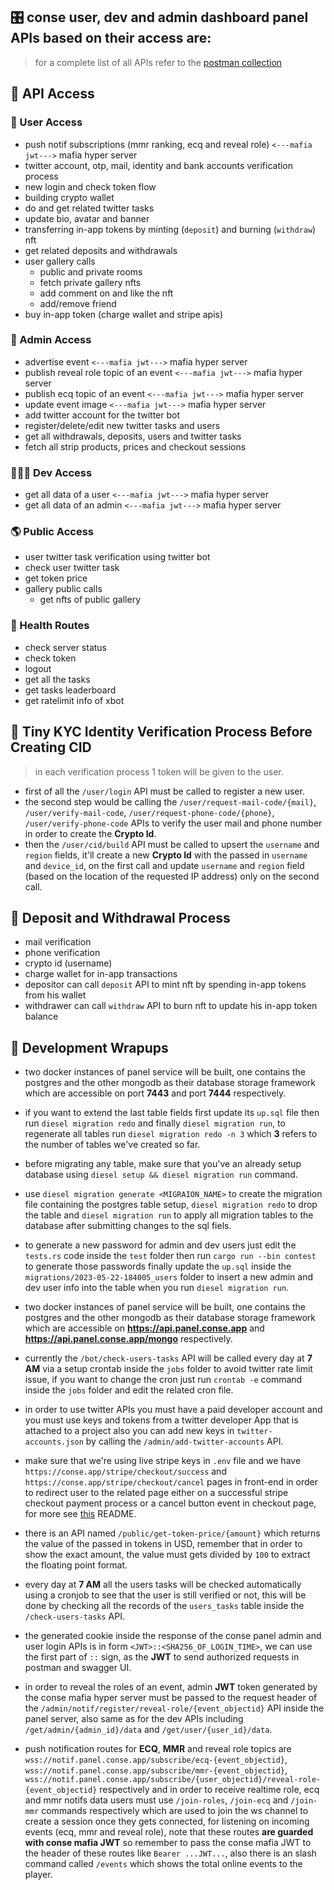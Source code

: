 


## 🎛️ conse user, dev and admin dashboard panel APIs based on their access are:

> for a complete list of all APIs refer to the [postman collection](https://github.com/wildonion/gem/blob/master/infra/gem.http.api.json)

## 🔐 API Access

### 👤 User Access
- push notif subscriptions (mmr ranking, ecq and reveal role) `<---mafia jwt--->` mafia hyper server
- twitter account, otp, mail, identity and bank accounts verification process
- new login and check token flow
- building crypto wallet
- do and get related twitter tasks
- update bio, avatar and banner
- transferring in-app tokens by minting (`deposit`) and burning (`withdraw`) nft 
- get related deposits and withdrawals
- user gallery calls
    - public and private rooms
    - fetch private gallery nfts
    - add comment on and like the nft
    - add/remove friend
- buy in-app token (charge wallet and stripe apis)

### 👑 Admin Access
- advertise event `<---mafia jwt--->` mafia hyper server
- publish reveal role topic of an event `<---mafia jwt--->` mafia hyper server
- publish ecq topic of an event `<---mafia jwt--->` mafia hyper server
- update event image `<---mafia jwt--->` mafia hyper server
- add twitter account for the twitter bot
- register/delete/edit new twitter tasks and users
- get all withdrawals, deposits, users and twitter tasks
- fetch all strip products, prices and checkout sessions

### 👨🏻‍💻 Dev Access
- get all data of a user `<---mafia jwt--->` mafia hyper server
- get all data of an admin `<---mafia jwt--->` mafia hyper server

### 🌎 Public Access
- user twitter task verification using twitter bot
- check user twitter task 
- get token price
- gallery public calls
    - get nfts of public gallery

### 🥞 Health Routes
- check server status
- check token 
- logout
- get all the tasks
- get tasks leaderboard
- get ratelimit info of xbot

## 🔑 Tiny KYC Identity Verification Process Before Creating CID

> in each verification process 1 token will be given to the user.

- first of all the `/user/login` API must be called to register a new user.
- the second step would be calling the `/user/request-mail-code/{mail}`, `/user/verify-mail-code`, `/user/request-phone-code/{phone}`, `/user/verify-phone-code` APIs to verify the user mail and phone number in order to create the **Crypto Id**.
- then the `/user/cid/build` API must be called to upsert the `username` and `region` fields, it'll create a new **Crypto Id** with the passed in `username` and `device_id`, on the first call and update `username` and `region` field (based on the location of the requested IP address) only on the second call.

## 🧬 Deposit and Withdrawal Process

- mail verification 
- phone verification 
- crypto id (username)
- charge wallet for in-app transactions
- depositor can call `deposit` API to mint nft by spending in-app tokens from his wallet
- withdrawer can call `withdraw` API to burn nft to update his in-app token balance

## 🎢 Development Wrapups

* two docker instances of panel service will be built, one contains the postgres and the other mongodb as their database storage framework which are accessible on port **7443** and port **7444** respectively.

* if you want to extend the last table fields first update its `up.sql` file then run ```diesel migration redo``` and finally ```diesel migration run```, to regenerate all tables run ```diesel migration redo -n 3``` which **3** refers to the number of tables we've created so far.

* before migrating any table, make sure that you've an already setup database using ```diesel setup && diesel migration run``` command.

* use ```diesel migration generate <MIGRAION_NAME>``` to create the migration file containing the postgres table setup, ```diesel migration redo``` to drop the table and ```diesel migration run``` to apply all migration tables to the database after submitting changes to the sql fiels.

* to generate a new password for admin and dev users just edit the `tests.rs` code inside the `test` folder then run ```cargo run --bin contest``` to generate those passwords finally update the `up.sql` inside the `migrations/2023-05-22-184005_users` folder to insert a new admin and dev user info into the table when you run ```diesel migration run```.

* two docker instances of panel service will be built, one contains the postgres and the other mongodb as their database storage framework which are accessible on **https://api.panel.conse.app** and **https://api.panel.conse.app/mongo** respectively.

* currently the `/bot/check-users-tasks` API will be called every day at **7 AM** via a setup crontab inside the `jobs` folder to avoid twitter rate limit issue, if you want to change the cron just run `crontab -e` command inside the `jobs` folder and edit the related cron file.

* in order to use twitter APIs you must have a paid developer account and you must use keys and tokens from a twitter developer App that is attached to a project also you can add new keys in `twitter-accounts.json` by calling the `/admin/add-twitter-accounts` API.

* make sure that we're using live stripe keys in `.env` file and we have `https://conse.app/stripe/checkout/success` and `https://conse.app/stripe/checkout/cancel` pages in front-end in order to redirect user to the related page either on a successful stripe checkout payment process or a cancel button event in checkout page, for more see [this](https://github.com/wildonion/gem/tree/master/core/stripewh) README.

* there is an API named `/public/get-token-price/{amount}` which returns the value of the passed in tokens in USD, remember that in order to show the exact amount, the value must gets divided by `100` to extract the floating point format.

* every day at **7 AM** all the users tasks will be checked automatically using a cronjob to see that the user is still verified or not, this will be done by checking all the records of the `users_tasks` table inside the `/check-users-tasks` API. 

* the generated cookie inside the response of the conse panel admin and user login APIs is in form `<JWT>::<SHA256_OF_LOGIN_TIME>`, we can use the first part of `::` sign, as the **JWT** to send authorized requests in postman and swagger UI. 

* in order to reveal the roles of an event, admin **JWT** token generated by the conse mafia hyper server must be passed to the request header of the `/admin/notif/register/reveal-role/{event_objectid}` API inside the panel server, also same as for the dev APIs including `/get/admin/{admin_id}/data` and `/get/user/{user_id}/data`.

* push notification routes for **ECQ**, **MMR** and reveal role topics are `wss://notif.panel.conse.app/subscribe/ecq-{event_objectid}`, `wss://notif.panel.conse.app/subscribe/mmr-{event_objectid}`, `wss://notif.panel.conse.app/subscribe/{user_objectid}/reveal-role-{event_objectid}` respectively and in order to receive realtime role, ecq and mmr notifs data users must use `/join-roles`, `/join-ecq` and `/join-mmr` commands respectively which are used to join the ws channel to create a session once they gets connected, for listening on incoming events (ecq, mmr and reveal role), note that these routes **are guarded with conse mafia JWT** so remember to pass the conse mafia JWT to the header of these routes like `Bearer ...JWT...`, also there is an slash command called `/events` which shows the total online events to the player.